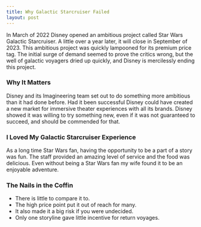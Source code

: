 ```yaml
---
title: Why Galactic Starcruiser Failed
layout: post
---
```

In March of 2022 Disney opened an ambitious project called Star Wars Galactic Starcruiser. A little over a year later, it will close in September of 2023. This ambitious project was quickly lampooned for its premium price tag. The initial surge of demand seemed to prove the critics wrong, but the well of galactic voyagers dried up quickly, and Disney is mercilessly ending this project.

### Why It Matters
Disney and its Imagineering team set out to do something more ambitious than it had done before. Had it been successful Disney could have created a new market for immersive theater experiences with all its brands. Disney showed it was willing to try something new, even if it was not guaranteed to succeed, and should be commended for that.

### I Loved My Galactic Starcruiser Experience
As a long time Star Wars fan, having the opportunity to be a part of a story was fun. The staff provided an amazing level of service and the food was delicious.  Even without being a Star Wars fan my wife found it to be an enjoyable adventure.

### The Nails in the Coffin
* There is little to compare it to. 
* The high price point put it out of reach for many.
* It also made it a big risk if you were undecided.
* Only one storyline gave little incentive for return voyages.